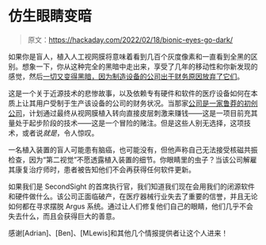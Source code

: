 # 仿生眼睛变暗

> 原文：<https://hackaday.com/2022/02/18/bionic-eyes-go-dark/>

如果你是盲人，植入人工视网膜将意味着看到几百个灰度像素和一直看到全黑的区别。想象一下，你从这种完全的黑暗中走出来，享受了几年的移动性和你新发现的感觉，然后[一切又变得黑暗，因为制造设备的公司出于财务原因放弃了它们](https://spectrum.ieee.org/bionic-eye-obsolete)。

这是一个关于近源技术的悲惨故事，以及依赖专有硬件和软件的医疗设备如何在本质上让其用户受制于生产该设备的公司的财务状况。当那家[公司是一家鲁莽的初创公司](https://secondsight.com/?page_id=28)，计划通过最终从视网膜植入转向直接皮层刺激来赚钱——这是一项目前充其量处于起步阶段的技术——这是一个冒险的赌注。但是这些人别无选择，这项技术，或者说*就是*，令人惊叹。

一名植入装置的盲人可能患有脑癌，也可能没有，但他声称自己无法接受核磁共振检查，因为“第二视觉”不愿透露植入装置的细节。你眼睛里的虫子？当该公司解雇其康复治疗师时，患者被告知他们不会再获得任何软件更新。

如果我们是 SecondSight 的首席执行官，我们知道我们现在会用我们的闭源软件和硬件做什么。该公司正面临破产，在医疗器械行业失去了重要的信誉，并且无论如何都在寻求摆脱 Argus 系统。通过让人们修复他们自己的眼睛，他们几乎不会失去什么，而且会获得巨大的善意。

感谢[Adrian]、[Ben]、[MLewis]和其他几个情报提供者让这个人进来！